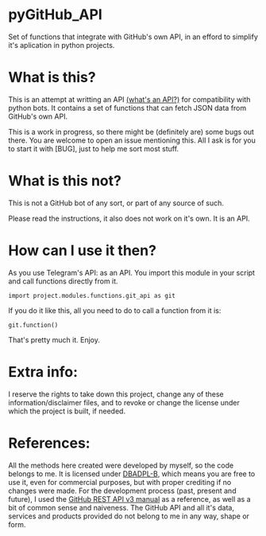 # pyGitHub_API

Set of functions that integrate with GitHub's own API, in an efford to simplify it's aplication in python projects.

# What is this?

This is an attempt at writting an API [(what's an API?)](https://en.wikipedia.org/wiki/Application_programming_interface) for compatibility with
python bots. It contains a set of functions that can fetch JSON data from GitHub's own API.

This is a work in progress, so there might be (definitely are) some bugs out there. You are welcome to open
an issue mentioning this. All I ask is for you to start it with [BUG], just to help me sort most stuff.

# What is this not?

This is not a GitHub bot of any sort, or part of any source of such.

Please read the instructions, it also does not work on it's own. It is an API.

# How can I use it then?

As you use Telegram's API: as an API. You import this module in your script and call functions directly from it.

`import project.modules.functions.git_api as git`

If you do it like this, all you need to do to call a function from it is:

`git.function()`

That's pretty much it. Enjoy.

# Extra info:

I reserve the rights to take down this project, change any of these information/disclaimer files, and to revoke
or change the license under which the project is built, if needed.

# References:

All the methods here created were developed by myself, so the code belongs to me. It is licensed under [DBADPL-B](https://github.com/nunopenim/DBADPL-B), 
which means you are free to use it, even for commercial purposes, but with proper crediting if no changes were made. For the development
process (past, present and future), I used the [GitHub REST API v3 manual](https://developer.github.com/v3/) as a reference, as
well as a bit of common sense and naiveness. The GitHub API and all it's data, services and products provided do not belong to 
me in any way, shape or form.
